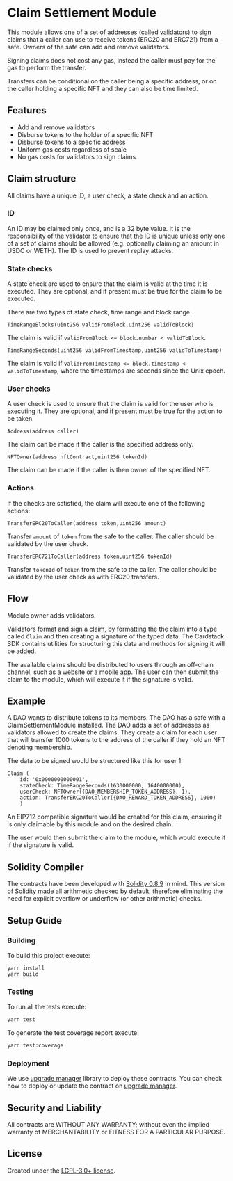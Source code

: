# Claim Settlement Module

This module allows one of a set of addresses (called validators) to sign claims that a caller can use to receive tokens (ERC20 and ERC721) from a safe. Owners of the safe can add and remove validators.

Signing claims does not cost any gas, instead the caller must pay for the gas to perform the transfer.

Transfers can be conditional on the caller being a specific address, or on the caller holding a specific NFT and they can also be time limited.

## Features

- Add and remove validators
- Disburse tokens to the holder of a specific NFT
- Disburse tokens to a specific address
- Uniform gas costs regardless of scale
- No gas costs for validators to sign claims

## Claim structure

All claims have a unique ID, a user check, a state check and an action.

### ID

An ID may be claimed only once, and is a 32 byte value. It is the responsibility of the validator to ensure that the ID is unique unless only one of a set of claims should be allowed (e.g. optionally claiming an amount in USDC or WETH). The ID is used to prevent replay attacks.

### State checks

A state check are used to ensure that the claim is valid at the time it is executed. They are optional, and if present must be true for the claim to be executed.

There are two types of state check, time range and block range.

    TimeRangeBlocks(uint256 validFromBlock,uint256 validToBlock)

The claim is valid if `validFromBlock <= block.number < validToBlock`.

    TimeRangeSeconds(uint256 validFromTimestamp,uint256 validToTimestamp)

The claim is valid if `validFromTimestamp <= block.timestamp < validToTimestamp`, where the timestamps are seconds since the Unix epoch.

### User checks

A user check is used to ensure that the claim is valid for the user who is executing it. They are optional, and if present must be true for the action to be taken.

    Address(address caller)

The claim can be made if the caller is the specified address only.

    NFTOwner(address nftContract,uint256 tokenId)

The claim can be made if the caller is then owner of the specified NFT.

### Actions

If the checks are satisfied, the claim will execute one of the following actions:

    TransferERC20ToCaller(address token,uint256 amount)

Transfer `amount` of `token` from the safe to the caller. The caller should be validated by the user check.

    TransferERC721ToCaller(address token,uint256 tokenId)

Transfer `tokenId` of `token` from the safe to the caller. The caller should be validated by the user check as with ERC20 transfers.

## Flow

Module owner adds validators.

Validators format and sign a claim, by formatting the the claim into a type called `Claim` and then creating a signature of the typed data. The Cardstack SDK contains utilities for structuring this data and methods for signing it will be added.

The available claims should be distributed to users through an off-chain channel, such as a website or a mobile app. The user can then submit the claim to the module, which will execute it if the signature is valid.

## Example

A DAO wants to distribute tokens to its members. The DAO has a safe with a ClaimSettlementModule installed. The DAO adds a set of addresses as validators allowed to create the claims. They create a claim for each user that will transfer 1000 tokens to the address of the caller if they hold an NFT denoting membership.

The data to be signed would be structured like this for user 1:

```
Claim (
    id: '0x0000000000001',
    stateCheck: TimeRangeSeconds(1630000000, 1640000000),
    userCheck: NFTOwner({DAO_MEMBERSHIP_TOKEN_ADDRESS}, 1),
    action: TransferERC20ToCaller({DAO_REWARD_TOKEN_ADDRESS}, 1000)
    )
```

An EIP712 compatible signature would be created for this claim, ensuring it is only claimable by this module and on the desired chain.

The user would then submit the claim to the module, which would execute it if the signature is valid.

## Solidity Compiler

The contracts have been developed with [Solidity 0.8.9](https://github.com/ethereum/solidity/releases/tag/v0.8.9) in mind. This version of Solidity made all arithmetic checked by default, therefore eliminating the need for explicit overflow or underflow (or other arithmetic) checks.

## Setup Guide

### Building

To build this project execute:

```
yarn install
yarn build
```

### Testing

To run all the tests execute:

```sh
yarn test
```

To generate the test coverage report execute:

```sh
yarn test:coverage
```

### Deployment

We use [upgrade manager](https://github.com/cardstack/upgrade-manager) library to deploy these contracts. You can check how to deploy or update the contract on [upgrade manager](https://github.com/cardstack/upgrade-manager).

## Security and Liability

All contracts are WITHOUT ANY WARRANTY; without even the implied warranty of MERCHANTABILITY or FITNESS FOR A PARTICULAR PURPOSE.

## License

Created under the [LGPL-3.0+ license](LICENSE).
